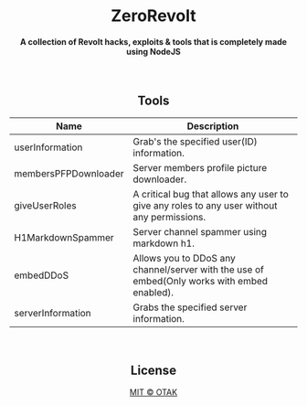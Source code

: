 <div align="center">
    <h1>ZeroRevolt</h1>
    <h4>A collection of Revolt hacks, exploits & tools that is completely made using NodeJS</h4>
<br>
    
## Tools
| Name | Description |
| ---- | ----------- |
| userInformation | Grab's the specified user(ID) information. |
| membersPFPDownloader | Server members profile picture downloader. |
| giveUserRoles | A critical bug that allows any user to give any roles to any user without any permissions. |
| H1MarkdownSpammer | Server channel spammer using markdown h1. |
| embedDDoS | Allows you to DDoS any channel/server with the use of embed(Only works with embed enabled). |
| serverInformation | Grabs the specified server information. |

<br> 
    
## License
<a href="https://github.com/OTAKKATO/ZeroRevolt/blob/main/LICENSE"> MIT © OTAK </a>

</div>
